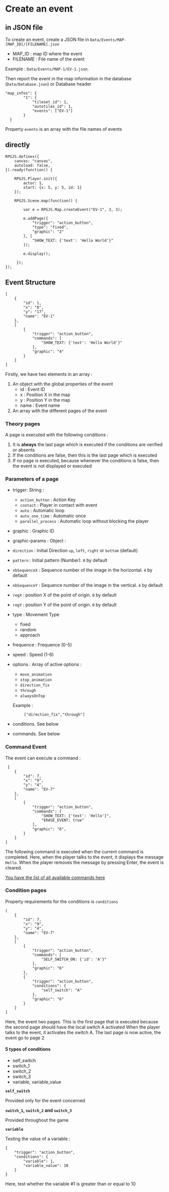 # Create an event

## in JSON file

To create an event, create a JSON file in `Data/Events/MAP-[MAP_ID]/[FILENAME].json`

- MAP_ID : map ID where the event
- FILENAME : File name of the event

Example : `Data/Events/MAP-1/EV-1.json`.

Then report the event in the map information in the database (`Data/Database.json`) or Database header

    "map_infos": {
            "1": {
                "tileset_id": 1,
                "autotiles_id": 1,
                "events": ["EV-1"]
            }
      }

Property `events` is an array with the file names of events

## directly 


    RPGJS.defines({
	    canvas: "canvas",
	    autoload: false,
    }).ready(function() {

	    RPGJS.Player.init({
		    actor: 1,
		    start: {x: 5, y: 5, id: 1}
	    });
	    
	    RPGJS.Scene.map(function() {
		
		    var e = RPGJS.Map.createEvent("EV-1", 3, 3);
		
		    e.addPage({
			    "trigger": "action_button",
			    "type": "fixed",
			    "graphic": "2"
		    }, [
			    "SHOW_TEXT: {'text': 'Hello World'}"
		    ]);
		
		    e.display();
		    
	     });
    });

## Event Structure ##

    [
        {
            "id": 1,
            "x": "8",
            "y": "17",
            "name": "EV-1"
        },
        [
            {
                "trigger": "action_button",
                "commands": [
                    "SHOW_TEXT: {'text': 'Hello World'}"
                ],
                "graphic": "4"
            }
        ]
    ]

Firstly, we have two elements in an array :

1. An object with the global properties of the event
    - id : Event ID
    - x : Position X in the map
    - y : Position Y in the map
    - name : Event name
2. An array with the different pages of the event

### Theory pages

A page is executed with the following conditions :

1. It is **always** the last page which is executed if the conditions are verified or absents
2. If the conditions are false, then this is the last page which is executed
3. If no page is executed, because whenever the conditions is false, then the event is not displayed or executed

### Parameters of a page

- trigger: String :
    - `action_button` : Action Key
    - `contact` : Player in contact with event
    - `auto` : Automatic loop
    - `auto_one_time` : Automatic once
    - `parallel_process` : Automatic loop without blocking the player
- graphic : Graphic ID
- graphic-params : Object :
 - `direction` : Initial Direction `up`, `left`, `right` or `bottom` (default)
 - `pattern` : Initial pattern (Number). `0` by default
 - `nbSequenceX` : Sequence number of the image in the horizontal. `4` by default
 - `nbSequenceY` : Sequence number of the image in the vertical. `4` by default
 - `regX` : position X of the point of origin. `0` by default
 - `regY` : position Y of the point of origin. `0` by default
- type : Movement Type
    - fixed
    - random
    - approach
- frequence : Frequence (0-5)
- speed : Speed (1-6)
- options : Array of active options :
    - `move_animation` 
    - `stop_animation`
    - `direction_fix`
    - `through`
    - `alwaysOnTop`

    Example :

           ["direction_fix","through"]

- conditions. See below
- commands. See below

### Command Event

The event can execute a command :

     [
        {
            "id": 7,
            "x": "9",
            "y": "4",
            "name": "EV-7"
        },
        [
            {
                "trigger": "action_button",
                "commands": [
                    "SHOW_TEXT: {'text': 'Hello'}",
                    "ERASE_EVENT: true"
                ],
                "graphic": "6",
            }
        ]
    ]

The following command is executed when the current command is completed. Here, when the player talks to the event, it displays the message `Hello`. When the player removes the message by pressing Enter, the event is cleared.

[You have the list of all available commands here](?p=tuto-event_commands.html)

### Condition pages

Property requirements for the conditions is `conditions`

    [
        {
            "id": 7,
            "x": "9",
            "y": "4",
            "name": "EV-7"
        },
        [
            {
                "trigger": "action_button",
                "commands": [
                    "SELF_SWITCH_ON: {'id': 'A'}"
                ],
                "graphic": "6"
            },
            {
                "trigger": "action_button",
                "conditions": {
                    "self_switch": "A"
                },
                "graphic": "6"
            }
        ]
    ]

Here, the event two pages. 
This is the first page that is executed because the second page should have the local switch A activated
When the player talks to the event, it  activates the switch A. The last page is now active, the event go to page 2

#### 5 types of conditions

- self_switch
- switch_1
- switch_2
- switch_3
- variable, variable_value

**`self_switch`**

Provided only for the event concerned

**`switch_1`, `switch_2` and `switch_3`**

Provided throughout the game

**`variable`**

Testing the value of a variable :

    {
        "trigger": "action_button",
        "conditions": {
            "variable": 1,
            "variable_value": 10
        }
    }

Here, test whether the variable #1 is greater than or equal to 10



